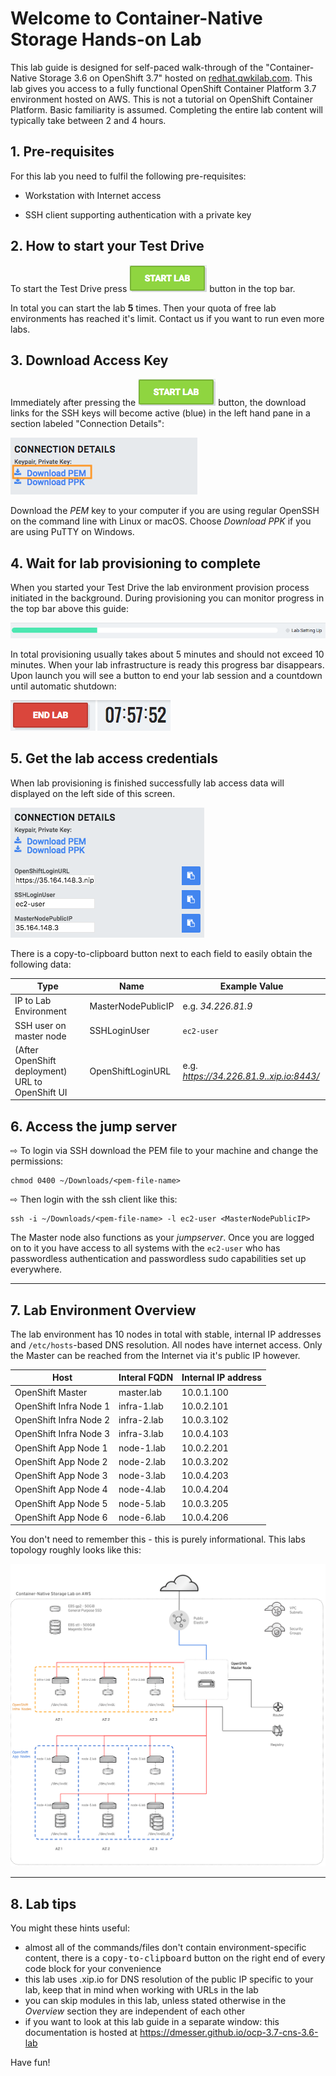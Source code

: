 # Welcome to Container-Native Storage Hands-on Lab

This lab guide is designed for self-paced walk-through of the "Container-Native Storage 3.6 on OpenShift 3.7" hosted on [redhat.qwkilab.com](https://redhat.qwiklab.com). This lab gives you access to a fully functional OpenShift Container Platform 3.7 environment hosted on AWS.
This is not a tutorial on OpenShift Container Platform. Basic familiarity is assumed.
Completing the entire lab content will typically take between 2 and 4 hours.


## 1. Pre-requisites

For this lab you need to fulfil the following pre-requisites:

- Workstation with Internet access

- SSH client supporting authentication with a private key

## 2. How to start your Test Drive

To start the Test Drive press ![START button](img/qwiklab-start-button.png) button in the top bar.

In total you can start the lab **5** times. Then your quota of free lab environments has reached it's limit. Contact us if you want to run even more labs.

## 3. Download Access Key

Immediately after pressing the ![START button](img/qwiklab-start-button.png) button, the download links for the SSH keys will become active (blue) in the left hand pane in a section labeled "Connection Details":

![Download SSH access keys](img/qwiklab-pem-key.png)

Download the *PEM* key to your computer if you are using regular OpenSSH on the command line with Linux or macOS. Choose *Download PPK* if you are using PuTTY on Windows.

## 4. Wait for lab provisioning to complete

When you started your Test Drive the lab environment provision process initiated in the background. During provisioning you can monitor progress in the top bar above this guide:

![Monitoring Lab Provisioning Progress](img/qwiklab-progress-bar.png)

In total provisioning usually takes about 5 minutes and should not exceed 10 minutes.
When your lab infrastructure is ready this progress bar disappears. Upon launch you will see a button to end your lab session and a countdown until automatic shutdown:

![Lab timer](img/qwiklab-end-button.png)

## 5. Get the lab access credentials

When lab provisioning is finished successfully lab access data will displayed on the left side of this screen.

![Lab info](img/qwiklab-lab-details.png)

There is a copy-to-clipboard button next to each field to easily obtain the following data:

|Type | Name | Example Value |
|------------| -------- |-------- |
|IP to Lab Environment | MasterNodePublicIP |e.g. *34.226.81.9* |
|SSH user on master node | SSHLoginUser | `ec2-user` |
|(After OpenShift deployment) URL to OpenShift UI| OpenShiftLoginURL |e.g. *https://34.226.81.9..xip.io:8443/* |

## 6. Access the jump server

&#8680; To login via SSH download the PEM file to your machine and change the permissions:

    chmod 0400 ~/Downloads/<pem-file-name>

&#8680; Then login with the ssh client like this:

    ssh -i ~/Downloads/<pem-file-name> -l ec2-user <MasterNodePublicIP>

The Master node also functions as your *jumpserver*. Once you are logged on to it you have access to all systems with the `ec2-user` who has passwordless authentication and passwordless sudo capabilities set up everywhere.

---

## 7. Lab Environment Overview

The lab environment has 10 nodes in total with stable, internal IP addresses and `/etc/hosts`-based DNS resolution. All nodes have internet access. Only the Master can be reached from the Internet via it's public IP however.

|Host | Interal FQDN | Internal IP address |
|------------| -------- |-------- |
|OpenShift Master| master.lab | 10.0.1.100 |
|OpenShift Infra Node 1| infra-1.lab | 10.0.2.101 |
|OpenShift Infra Node 2| infra-2.lab | 10.0.3.102 |
|OpenShift Infra Node 3| infra-3.lab | 10.0.4.103 |
|OpenShift App Node 1| node-1.lab | 10.0.2.201 |
|OpenShift App Node 2| node-2.lab | 10.0.3.202 |
|OpenShift App Node 3| node-3.lab | 10.0.4.203 |
|OpenShift App Node 4| node-4.lab | 10.0.4.204 |
|OpenShift App Node 5| node-5.lab | 10.0.3.205 |
|OpenShift App Node 6| node-6.lab | 10.0.4.206 |

You don't need to remember this - this is purely informational.
This labs topology roughly looks like this:

[![CNS Lab Infrastructure](img/cns_infrastructure_aws.svg)](img/cns_infrastructure_aws.svg)

---

## 8. Lab tips

You might these hints useful:

- almost all of the commands/files don't contain environment-specific content, there is a <kbd>copy-to-clipboard</kbd> button on the right end of every code block for your convenience
- this lab uses .xip.io for DNS resolution of the public IP specific to your lab, keep that in mind when working with URLs in the lab
- you can skip modules in this lab, unless stated otherwise in the *Overview* section they are independent of each other
- if you want to look at this lab guide in a separate window: this documentation is hosted at <a href="https://dmesser.github.io/ocp-3.7-cns-3.6-lab/" target="_blank">https://dmesser.github.io/ocp-3.7-cns-3.6-lab</a>

Have fun!
